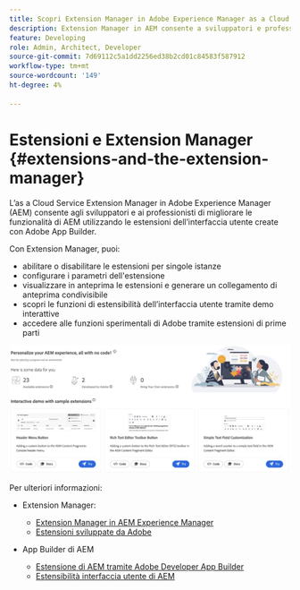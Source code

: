 ```yaml
---
title: Scopri Extension Manager in Adobe Experience Manager as a Cloud Service
description: Extension Manager in AEM consente a sviluppatori e professionisti di migliorare le funzionalità di AEM utilizzando estensioni create con App Builder.
feature: Developing
role: Admin, Architect, Developer
source-git-commit: 7d69112c5a1dd2256ed38b2cd01c84583f587912
workflow-type: tm+mt
source-wordcount: '149'
ht-degree: 4%

---
```



# Estensioni e Extension Manager {#extensions-and-the-extension-manager}

L’as a Cloud Service Extension Manager in Adobe Experience Manager (AEM) consente agli sviluppatori e ai professionisti di migliorare le funzionalità di AEM utilizzando le estensioni dell’interfaccia utente create con Adobe App Builder.

Con Extension Manager, puoi:

* abilitare o disabilitare le estensioni per singole istanze
* configurare i parametri dell&#39;estensione
* visualizzare in anteprima le estensioni e generare un collegamento di anteprima condivisibile
* scopri le funzioni di estensibilità dell’interfaccia utente tramite demo interattive
* accedere alle funzioni sperimentali di Adobe tramite estensioni di prime parti

![Extension Manager in AEM](/help/implementing/developing/extending/assets/homepage.png)

Per ulteriori informazioni:

* Extension Manager:

   * [Extension Manager in AEM Experience Manager](https://developer.adobe.com/uix/docs/extension-manager/)
   * [Estensioni sviluppate da Adobe](https://developer.adobe.com/uix/docs/extension-manager/extension-developed-by-adobe/)

* App Builder di AEM

   * [Estensione di AEM tramite Adobe Developer App Builder](/help/implementing/developing/extending/app-builder/extending-aem-with-app-builder.md)
   * [Estensibilità interfaccia utente di AEM](https://experienceleague.adobe.com/en/docs/experience-manager-learn/cloud-service/developing/extensibility/ui/overview)